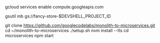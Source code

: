 gcloud services enable compute.googleapis.com


gsutil mb gs://fancy-store-$DEVSHELL_PROJECT_ID

git clone https://github.com/googlecodelabs/monolith-to-microservices.git
cd ~/monolith-to-microservices
./setup.sh
nvm install --lts
cd microservices
npm start